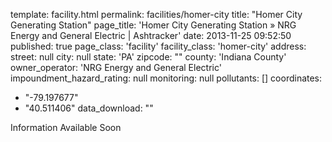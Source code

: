 template: facility.html
permalink: facilities/homer-city
title: "Homer City Generating Station"
page_title: 'Homer City Generating Station &raquo; NRG Energy and General Electric | Ashtracker'
date: 2013-11-25 09:52:50
published: true
page_class: 'facility'
facility_class: 'homer-city'
address: 
  street: null
  city: null
  state: 'PA'
  zipcode: ""
  county: 'Indiana County'
owner_operator: 'NRG Energy and General Electric'
impoundment_hazard_rating: null
monitoring: null
pollutants: []
coordinates: 
  - "-79.197677"
  - "40.511406"
data_download: ""

Information Available Soon